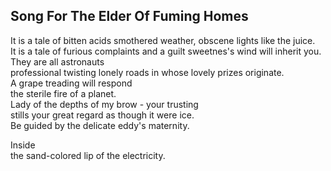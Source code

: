 Song For The Elder Of Fuming Homes
----------------------------------
It is a tale of bitten acids smothered weather, obscene lights like the juice.  
It is a tale of furious complaints and a guilt sweetnes's wind will inherit you.  
They are all astronauts  
professional twisting lonely roads in whose lovely prizes originate.  
A grape treading will respond  
the sterile fire of a planet.  
Lady of the depths of my brow - your trusting  
stills your great regard as though it were ice.  
Be guided by the delicate eddy's maternity.  
  
Inside  
the sand-colored lip of the electricity.  
